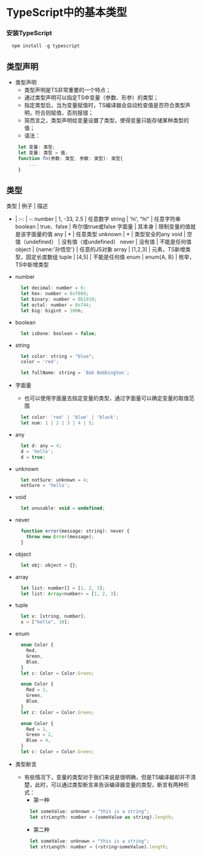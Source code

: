 # TypeScript中的基本类型

### 安装TypeScript
```js
  npm install -g typescript
```
## 类型声明
- 类型声明
    - 类型声明是TS非常重要的一个特点；
    - 通过类型声明可以指定TS中变量（参数、形参）的类型；
    - 指定类型后，当为变量赋值时，TS编译器会自动检查值是否符合类型声明，符合则赋值，否则报错；
    - 简而言之，类型声明给变量设置了类型，使得变量只能存储某种类型的值；
    - 语法：
     ```js
      let 变量: 类型;
      let 变量: 类型 = 值;
      function fn(参数: 类型, 参数: 类型): 类型{
          ...
      }
     ```
## 类型
类型 | 例子 | 描述
- | :-: | -:
number | 1, -33, 2.5 | 任意数字
string | 'hi', "hi" | 任意字符串
boolean	 | true、false | 布尔值true或false
字面量 | 其本身 | 限制变量的值就是该字面量的值
any | * | 任意类型
unknown | * | 类型安全的any
void | 空值（undefined） | 没有值（或undefined）
never | 没有值 | 不能是任何值
object | {name:'孙悟空'} | 任意的JS对象
array | [1,2,3] | 元素，TS新增类型，固定长度数组
tuple | [4,5] | 不能是任何值
enum | enum{A, B} | 枚举，TS中新增类型

- number
    ```js
      let decimal: number = 6;
      let hex: number = 0xf00d;
      let binary: number = 0b1010;
      let octal: number = 0o744;
      let big: bigint = 100n;
    ```

- boolean
    ```js
      let isDone: boolean = false;
    ```

- string
    ```js
      let color: string = "blue";
      color = 'red';

      let fullName: string = `Bob Bobbington`;
    ```

- 字面量
    - 也可以使用字面量去指定变量的类型，通过字面量可以确定变量的取值范围
    ```js
      let color: 'red' | 'blue' | 'black';
      let num: 1 | 2 | 3 | 4 | 5;
    ```

- any
    ```js
      let d: any = 4;
      d = 'hello';
      d = true;
    ```

- unknown
    ```js
      let notSure: unknown = 4;
      notSure = 'hello';
    ```

- void
    ```js
      let unusable: void = undefined;
    ```

- never
    ```js
      function error(message: string): never {
        throw new Error(message);
      }
    ```

- object
    ```js
      let obj: object = {};
    ```

- array
    ```js
      let list: number[] = [1, 2, 3];
      let list: Array<number> = [1, 2, 3];
    ```

- tuple
    ```js
      let x: [string, number];
      x = ["hello", 10]; 
    ```

- enum
    ```js
      enum Color {
        Red,
        Green,
        Blue,
      }
      let c: Color = Color.Green;

      enum Color {
        Red = 1,
        Green,
        Blue,
      }
      let c: Color = Color.Green;

      enum Color {
        Red = 1,
        Green = 2,
        Blue = 4,
      }
      let c: Color = Color.Green;
    ```

- 类型断言
    - 有些情况下，变量的类型对于我们来说是很明确，但是TS编译器却并不清楚，此时，可以通过类型断言来告诉编译器变量的类型，断言有两种形式：
        - 第一种
        ```js
          let someValue: unknown = "this is a string";
          let strLength: number = (someValue as string).length;
        ```
        - 第二种
        ```js
          let someValue: unknown = "this is a string";
          let strLength: number = (<string>someValue).length;
        ```